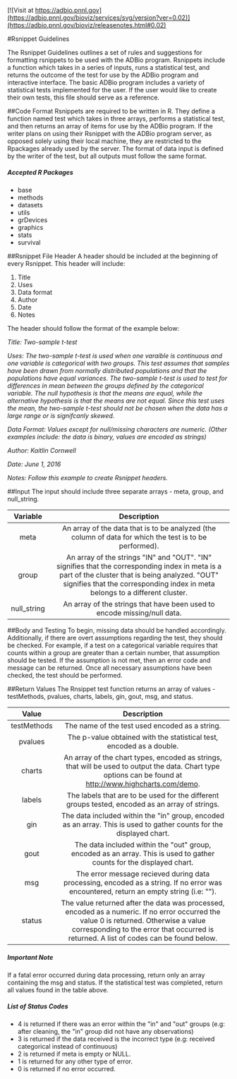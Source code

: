 <!--adbio-version-->
[![Visit at https://adbio.pnnl.gov](https://adbio.pnnl.gov/bioviz/services/svg/version?ver=0.02)](https://adbio.pnnl.gov/bioviz/releasenotes.html#0.02)
<!--rsnippet-title-->
#Rsnippet Guidelines
<!--rsnippet-description-->
The Rsnippet Guidelines outlines a set of rules and suggestions for formatting rsnippets to be used with the ADBio program. Rsnippets include a function which takes in a series of inputs, runs a statistical test, and returns the outcome of the test for use by the ADBio program and interactive interface. The basic ADBio program includes a variety of statistical tests implemented for the user. If the user would like to create their own tests, this file should serve as a reference.

<!--rsnippet-data-->
##Code Format
Rsnippets are required to be written in R. They define a function named test which takes in three arrays, performs a statistical test, and then returns an array of items for use by the ADBio program. If the writer plans on using their Rsnippet with the ADBio program server, as opposed solely using their local machine, they are restricted to the Rpackages already used by the server. The format of data input is defined by the writer of the test, but all outputs must follow the same format.
##### Accepted R Packages
* base
* methods
* datasets
* utils
* grDevices
* graphics
* stats
* survival

<!--rnsippet-file header-->
##Rsnippet File Header
A header should be included at the beginning of every Rsnippet. This header will include:

1. Title
2. Uses
3. Data format
4. Author
5. Date
6. Notes
  
The header should follow the format of the example below:

*Title: Two-sample t-test*

*Uses: The two-sample t-test is used when one varaible is continuous and one variable is categorical with two groups. This test assumes that samples have been drawn from normally distributed populations and that the populations have equal variances. The two-sample t-test is used to test for differences in mean between the groups defined by the categorical variable. The null hypothesis is that the means are equal, while the alternative hypothesis is that the means are not equal. Since this test uses the mean, the two-sample t-test should not be chosen when the data has a large range or is signifcanly skewed.*

*Data Format: Values except for null/missing characters are numeric. (Other examples include: the data is binary, values are encoded as strings)*

*Author: Kaitlin Cornwell*

*Date: June 1, 2016*

*Notes: Follow this example to create Rsnippet headers.*

<!--rsnippet-input-->
##Input
The input should include three separate arrays - meta, group, and null_string.

|Variable     |Description|
|:-------------:|:---------:|
| meta | An array of the data that is to be analyzed (the column of data for which the test is to be performed). |
| group | An array of the strings "IN" and "OUT". "IN" signifies that the corresponding index in meta is a part of the cluster that is being analyzed. "OUT" signifies that the corresponding index in meta belongs to a different cluster. |
| null_string | An array of the strings that have been used to encode missing/null data. |

<!--rsnippet-body-->
##Body and Testing
To begin, missing data should be handled accordingly. Additionally, if there are overt assumptions regarding the test, they should be checked. For example, if a test on a categorical variable requires that counts within a group are greater than a certain number, that assumption should be tested. If the assumption is not met, then an error code and message can be returned. Once all necessary assumptions have been checked, the test should be performed.

<!--rsnippet-return values-->
##Return Values
The Rnsippet test function returns an array of values - testMethods, pvalues, charts, labels, gin, gout, msg, and status.

|Value     |Description|
|:--------:|:-------:
|testMethods|The name of the test used encoded as a string.|
|pvalues|The p-value obtained with the statistical test, encoded as a double.|
|charts|An array of the chart types, encoded as strings, that will be used to output the data. Chart type options can be found at http://www.highcharts.com/demo.|
|labels|The labels that are to be used for the different groups tested, encoded as an array of strings.|
|gin|The data included within the "in" group, encoded as an array. This is used to gather counts for the displayed chart.|
|gout|The data included within the "out" group, encoded as an array. This is used to gather counts for the displayed chart.|
|msg| The error message recieved during data processing, encoded as a string. If no error was encountered, return an empty string (i.e: "").|
|status|The value returned after the data was processed, encoded as a numeric. If no error occurred the value 0 is returned. Otherwise a value corresponding to the error that occurred is returned. A list of codes can be found below.|
##### Important Note
If a fatal error occurred during data processing, return only an array containing the msg and status. If the statistical test was completed, return all values found in the table above.

##### List of Status Codes
* 4 is returned if there was an error within the "in" and "out" groups (e.g: after cleaning, the "in" group did not have any observations)
* 3 is returned if the data received is the incorrect type (e.g: received categorical instead of continuous)
* 2 is returned if meta is empty or NULL.
* 1 is returned for any other type of error.
* 0 is returned if no error occurred.
